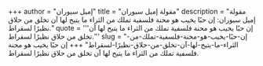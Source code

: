 +++
author = "إميل سيوران"
title = "مقولة إميل سيوران"
description = "مقولة إميل سيوران: إن حبًا يخيب هو محنة فلسفية تملك من الثراء ما يتيح لها آن تخلق من حلاق نظيرًا لسقراط."
quote = '''إن حبًا يخيب هو محنة فلسفية تملك من الثراء ما يتيح لها آن تخلق من حلاق نظيرًا لسقراط.'''
slug = "إن-حبًا-يخيب-هو-محنة-فلسفية-تملك-من-الثراء-ما-يتيح-لها-آن-تخلق-من-حلاق-نظيرًا-لسقراط"
+++
إن حبًا يخيب هو محنة فلسفية تملك من الثراء ما يتيح لها آن تخلق من حلاق نظيرًا لسقراط.
